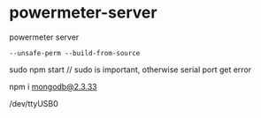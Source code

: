 # powermeter-server
powermeter server
```
--unsafe-perm --build-from-source
```
sudo npm start // sudo is important, otherwise serial port get error

npm i mongodb@2.3.33

/dev/ttyUSB0
